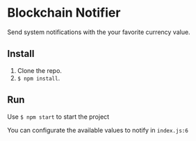 # Blockchain Notifier

Send system notifications with the your favorite currency value.

## Install

1. Clone the repo.
2. `$ npm install`.

## Run

Use `$ npm start` to start the project

You can configurate the available values to notify in `index.js:6`

